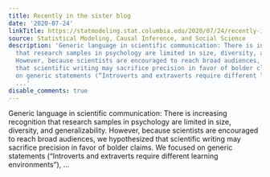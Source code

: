 ```yaml
---
title: Recently in the sister blog
date: '2020-07-24'
linkTitle: https://statmodeling.stat.columbia.edu/2020/07/24/recently-in-the-sister-blog-12/
source: Statistical Modeling, Causal Inference, and Social Science
description: 'Generic language in scientific communication: There is increasing recognition
  that research samples in psychology are limited in size, diversity, and generalizability.
  However, because scientists are encouraged to reach broad audiences, we hypothesized
  that scientific writing may sacrifice precision in favor of bolder claims. We focused
  on generic statements (“Introverts and extraverts require different learning environments”),
  ...'
disable_comments: true
---
```

Generic language in scientific communication: There is increasing recognition that research samples in psychology are limited in size, diversity, and generalizability. However, because scientists are encouraged to reach broad audiences, we hypothesized that scientific writing may sacrifice precision in favor of bolder claims. We focused on generic statements (“Introverts and extraverts require different learning environments”), ...